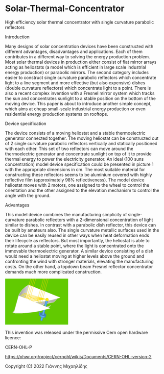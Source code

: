 # Solar-Thermal-Concentrator

High efficiency solar thermal concentrator with single curvature parabolic reflectors

Introduction

Many designs of solar concentration devices  have been constructed with different advantages, disadvantages and applications. Each of them contributes in a different way to solving the energy production problem. Most solar thermal devices in production either consist of flat mirror arrays acting as heliostats (a model which is efficient in large scale industrial energy production) or parabolic mirrors. The second category includes easier to construct single curvature parabolic reflectors which concentrate light to a line segment and more effective (but also expensive) dishes (double curvature reflectors) which concentrate light to a point. There is also a recent complex invention with a Fresnel mirror system which tracks the sun and concentrates sunlight to a stable position on the bottom of the moving device. This paper is about to introduce another simple concept, which aims at cheap small-scale industrial energy production or even residential energy production systems on rooftops.

Device specification

The device consists of a moving heliostat and a stable thermoelectric generator connected together. The moving heliostat can be constructed out of 2 single curvature parabolic reflectors vertically and statically positioned with each other. This set of two reflectors can move around the thermoelectric generator and concentrate sunlight on top of it to provide thermal energy to power the electricity generator. An ideal (100 suns concentration) model device specification could be presented in picture 1 with the appropriate dimensions in cm. The most suitable material for constructing these reflectors seems to be aluminium covered with highly reflective film (approximately 98% reflectiveness). The model device heliostat moves with 2 motors, one assigned to the wheel to control the orientation and the other assigned to the elevation mechanism to control the angle with the ground.

Advantages

This model device combines the manufacturing simplicity of single-curvature parabolic reflectors with a 2-dimensional concentration of light similar to dishes. In contrast with a parabolic dish reflector, this device can be built by amateurs also. The single curvature metallic surfaces used in the device can be easily reused in other ways when heat deformation ends their lifecycle as reflectors. But most importantly, the heliostat is able to rotate around a stable point, where the light is concentrated onto the immovable thermoelectric generator. A similar device consisting of a dish would need a heliostat moving at higher levels above the ground and confronting the wind with stronger materials, elevating the manufacturing costs. On the other hand, a topdown beam Fresnel reflector concentrator demands much more complicated construction.

![concentrator-movement](https://github.com/John-Mich/Solar-Thermal-Concentrator/blob/main/concentrator_movement.gif)

This invention was released under the permissive Cern open hardware licence:

CERN-OHL-P

https://ohwr.org/project/cernohl/wikis/Documents/CERN-OHL-version-2

Copyright (C) 2022 Γιάννης Μιχαηλίδης
